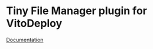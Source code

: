 # Tiny File Manager plugin for VitoDeploy

[Documentation](https://vitodeploy.com/docs/plugins/tiny-file-manager)

